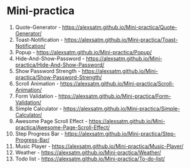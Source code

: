 # Mini-practica
1. Quote-Generator - https://alexsatm.github.io/Mini-practica/Quote-Generator/
2. Toast-Notification - https://alexsatm.github.io/Mini-practica/Toast-Notification/
3. Popup - https://alexsatm.github.io/Mini-practica/Popup/
4. Hide-And-Show-Password - https://alexsatm.github.io/Mini-practica/Hide-And-Show-Password/
5. Show Password Strength - https://alexsatm.github.io/Mini-practica/Show-Password-Strength/
6. Scroll Animation - https://alexsatm.github.io/Mini-practica/Scroll-Animation/
7. Form Validation - https://alexsatm.github.io/Mini-practica/Form-Validation/
8. Simple Calculator - https://alexsatm.github.io/Mini-practica/Simple-Calculator/
9. Awesome Page Scroll Effect - https://alexsatm.github.io/Mini-practica/Awesome-Page-Scroll-Effect/
10. Step Progress Bar - https://alexsatm.github.io/Mini-practica/Step-Progress-Bar/
11. Music Player - https://alexsatm.github.io/Mini-practica/Music-Player/
12. Weather - https://alexsatm.github.io/Mini-practica/Weather/
13. Todo list - https://alexsatm.github.io/Mini-practica/To-do-list/